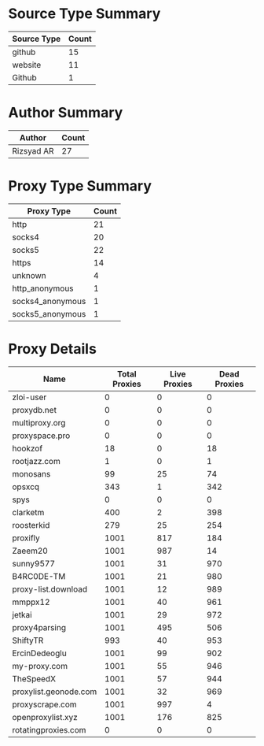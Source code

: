 # Source Type Summary

| Source Type | Count |
|-------------|-------|
| github | 15 |
| website | 11 |
| Github | 1 |


# Author Summary

| Author | Count |
|--------|-------|
| Rizsyad AR | 27 |


# Proxy Type Summary

| Proxy Type | Count |
|------------|-------|
| http | 21 |
| socks4 | 20 |
| socks5 | 22 |
| https | 14 |
| unknown | 4 |
| http_anonymous | 1 |
| socks4_anonymous | 1 |
| socks5_anonymous | 1 |


# Proxy Details

| Name | Total Proxies | Live Proxies | Dead Proxies |
|------|---------------|--------------|---------------|
| zloi-user | 0 | 0 | 0 |
| proxydb.net | 0 | 0 | 0 |
| multiproxy.org | 0 | 0 | 0 |
| proxyspace.pro | 0 | 0 | 0 |
| hookzof | 18 | 0 | 18 |
| rootjazz.com | 1 | 0 | 1 |
| monosans | 99 | 25 | 74 |
| opsxcq | 343 | 1 | 342 |
| spys | 0 | 0 | 0 |
| clarketm | 400 | 2 | 398 |
| roosterkid | 279 | 25 | 254 |
| proxifly | 1001 | 817 | 184 |
| Zaeem20 | 1001 | 987 | 14 |
| sunny9577 | 1001 | 31 | 970 |
| B4RC0DE-TM | 1001 | 21 | 980 |
| proxy-list.download | 1001 | 12 | 989 |
| mmppx12 | 1001 | 40 | 961 |
| jetkai | 1001 | 29 | 972 |
| proxy4parsing | 1001 | 495 | 506 |
| ShiftyTR | 993 | 40 | 953 |
| ErcinDedeoglu | 1001 | 99 | 902 |
| my-proxy.com | 1001 | 55 | 946 |
| TheSpeedX | 1001 | 57 | 944 |
| proxylist.geonode.com | 1001 | 32 | 969 |
| proxyscrape.com | 1001 | 997 | 4 |
| openproxylist.xyz | 1001 | 176 | 825 |
| rotatingproxies.com | 0 | 0 | 0 |
